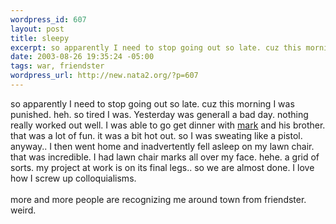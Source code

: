 ```yaml
--- 
wordpress_id: 607
layout: post
title: sleepy
excerpt: so apparently I need to stop going out so late. cuz this morning I was punished. heh. so tired I was. Yesterday was generall a bad day. nothing really worked out well. I was able to go get dinner with mark and his brother. that was a lot of fun. it was a bit hot out. so I was sweating like a pistol. anyway.. I then went home and inadvertently fell asleep o...
date: 2003-08-26 19:35:24 -05:00
tags: war, friendster
wordpress_url: http://new.nata2.org/?p=607
---
```

so apparently I need to stop going out so late. cuz this morning I was punished. heh. so tired I was. Yesterday was generall a bad day. nothing really worked out well. I was able to go get dinner with <a href="http://www.markhayward.net">mark</a> and his brother. that was a lot of fun. it was a bit hot out. so I was sweating like a pistol. anyway.. I then went home and inadvertently fell asleep on my lawn chair. that was incredible. I had lawn chair marks all over my face. hehe. a grid of sorts. my project at work is on its final legs.. so we are almost done. I love how I screw up colloquialisms. <br/><br/>more and more people are recognizing me around town from friendster. weird. 

